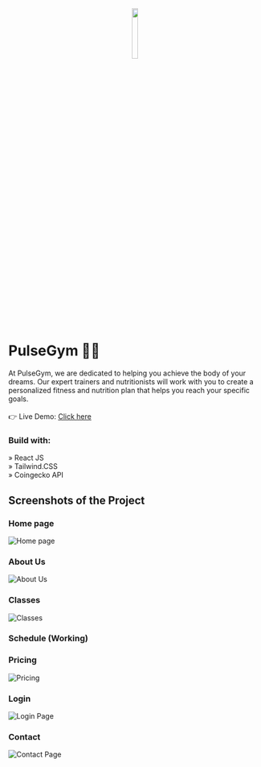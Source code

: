 <div align='center'><img style="width:16%" src='https://github.com/davimgfx/pulseGym/assets/118557337/220214e7-7aa6-4842-9a0c-8520cd59c969'/></div>

# PulseGym 🏋️‍♀️
 At PulseGym, we are dedicated to helping you achieve the body of
    your dreams. Our expert trainers and nutritionists will work
    with you to create a personalized fitness and nutrition plan
    that helps you reach your specific goals.
<br />
<br />
👉 Live Demo: [Click here](https://davimgfx.github.io/pulseGym/)


### Build with:

» React JS <br>
» Tailwind.CSS  <br>
» Coingecko API <br>


## Screenshots of the Project

### Home page
![Home page](https://github.com/davimgfx/pulseGym/assets/118557337/878bcceb-976a-459d-9e19-64d77ab96cb2)

### About Us 
![About Us](https://github.com/davimgfx/pulseGym/assets/118557337/6ee190d6-7078-4212-8022-37d11c87124e)

### Classes
![Classes](https://github.com/davimgfx/pulseGym/assets/118557337/7c3f1da2-76cc-4691-a8af-e65a130397bd)

### Schedule (Working)

### Pricing
![Pricing](https://github.com/davimgfx/pulseGym/assets/118557337/e29b0fd9-04f9-4156-a2d2-cf8340fa1c25)

### Login
![Login Page](https://github.com/davimgfx/pulseGym/assets/118557337/c0ee97c5-56c3-49e3-86f0-3aa74a9501cd)

### Contact
![Contact Page](https://github.com/davimgfx/pulseGym/assets/118557337/66d0329d-f180-4271-b6bd-c75935f6a5fe)
